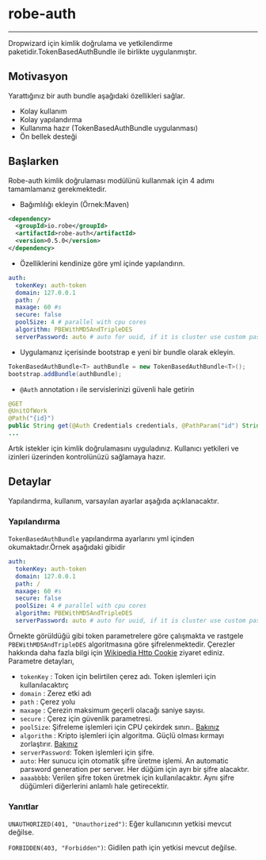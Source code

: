 # robe-auth
---
Dropwizard için kimlik doğrulama ve yetkilendirme paketidir.TokenBasedAuthBundle ile birlikte uygulanmıştır.

## Motivasyon
Yarattığınız bir auth bundle aşağıdaki özellikleri sağlar.

* Kolay kullanım
* Kolay yapılandırma
* Kullanıma hazır (TokenBasedAuthBundle uygulanması)
* Ön bellek desteği

## Başlarken

Robe-auth kimlik doğrulaması modülünü kullanmak için 4 adımı tamamlamanız gerekmektedir.

* Bağımlılığı ekleyin (Örnek:Maven)

```xml
<dependency>
  <groupId>io.robe</groupId>
  <artifactId>robe-auth</artifactId>
  <version>0.5.0</version>
</dependency>
```

* Özelliklerini kendinize göre yml içinde yapılandırın.

```yml
auth:
  tokenKey: auth-token
  domain: 127.0.0.1
  path: /
  maxage: 60 #s
  secure: false
  poolSize: 4 # parallel with cpu cores
  algorithm: PBEWithMD5AndTripleDES
  serverPassword: auto # auto for uuid, if it is cluster use custom password
   ```
   
* Uygulamanız içerisinde bootstrap e yeni bir bundle olarak ekleyin.

```java
TokenBasedAuthBundle<T> authBundle = new TokenBasedAuthBundle<T>();
bootstrap.addBundle(authBundle);
```
* `@Auth` annotation ı ile servislerinizi güvenli hale getirin

```java
@GET
@UnitOfWork
@Path("{id}")
public String get(@Auth Credentials credentials, @PathParam("id") String id) {
...
```
Artık istekler için kimlik doğrulamasını uyguladınız. Kullanıcı yetkileri ve izinleri üzerinden kontrolünüzü sağlamaya hazır.

## Detaylar
Yapılandırma, kullanım, varsayılan ayarlar aşağıda açıklanacaktır.
### Yapılandırma
`TokenBasedAuthBundle` yapılandırma ayarlarını yml içinden okumaktadır.Örnek aşağıdaki gibidir 
```yml
auth:
  tokenKey: auth-token
  domain: 127.0.0.1
  path: /
  maxage: 60 #s
  secure: false
  poolSize: 4 # parallel with cpu cores
  algorithm: PBEWithMD5AndTripleDES
  serverPassword: auto # auto for uuid, if it is cluster use custom password
   ```
Örnekte görüldüğü gibi token parametrelere göre çalışmakta ve rastgele `PBEWithMD5AndTripleDES` algoritmasına göre şifrelenmektedir. Çerezler hakkında daha fazla bilgi için [Wikipedia Http Cookie](http://en.wikipedia.org/wiki/HTTP_cookie) ziyaret ediniz.
Parametre detayları,
* `tokenKey` : Token için belirtilen çerez adı. Token işlemleri için kullanılacaktırç
* `domain` : Zerez etki adı 
* `path` : Çerez yolu
* `maxage` : Çerezin maksimum geçerli olacağı saniye sayısı.
* `secure` : Çerez için güvenlik parametresi.
* `poolSize`: Şifreleme işlemleri için CPU çekirdek sınırı.. [Bakınız](http://www.jasypt.org/)
* `algorithm` : Kripto işlemleri için algoritma. Güçlü olması kırmayı zorlaştırır. [Bakınız](http://www.jasypt.org/)
* `serverPassword`: Token işlemleri için şifre. 
 * `auto`: Her sunucu için otomatik şifre üretme işlemi. An automatic parsword generation per server. Her düğüm için ayrı bir şifre alacaktır.
 * `aaaabbbb`: Verilen şifre token üretmek için kullanılacaktır. Aynı şifre düğümleri diğerlerini anlamlı hale getirecektir.
 
### Yanıtlar

`UNAUTHORIZED(401, "Unauthorized")`: Eğer kullanıcının yetkisi mevcut değilse.

`FORBIDDEN(403, "Forbidden")`: Gidilen path için yetkisi mevcut değilse.
  




